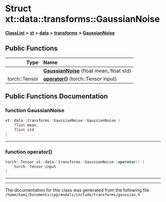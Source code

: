 

# Struct xt::data::transforms::GaussianNoise



[**ClassList**](annotated.md) **>** [**xt**](namespacext.md) **>** [**data**](namespacext_1_1data.md) **>** [**transforms**](namespacext_1_1data_1_1transforms.md) **>** [**GaussianNoise**](structxt_1_1data_1_1transforms_1_1GaussianNoise.md)










































## Public Functions

| Type | Name |
| ---: | :--- |
|   | [**GaussianNoise**](#function-gaussiannoise) (float mean, float std) <br> |
|  torch::Tensor | [**operator()**](#function-operator()) (torch::Tensor input) <br> |




























## Public Functions Documentation




### function GaussianNoise 

```C++
xt::data::transforms::GaussianNoise::GaussianNoise (
    float mean,
    float std
) 
```




<hr>



### function operator() 

```C++
torch::Tensor xt::data::transforms::GaussianNoise::operator() (
    torch::Tensor input
) 
```




<hr>

------------------------------
The documentation for this class was generated from the following file `/home/kami/Documents/cpp/models/include/transforms/gaussian.h`


